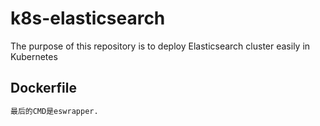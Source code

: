 # k8s-elasticsearch
The purpose of this repository is to deploy Elasticsearch cluster easily in Kubernetes

## Dockerfile

```dockerfile
最后的CMD是eswrapper.
```